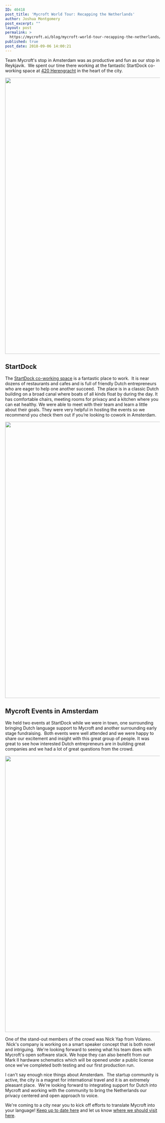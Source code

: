 ```yaml
---
ID: 40418
post_title: 'Mycroft World Tour: Recapping the Netherlands'
author: Joshua Montgomery
post_excerpt: ""
layout: post
permalink: >
  https://mycroft.ai/blog/mycroft-world-tour-recapping-the-netherlands/
published: true
post_date: 2018-09-06 14:00:21
---
```

<span style="font-weight: 400;">Team Mycroft's stop in Amsterdam was as productive and fun as our stop in Reykjavik.  We spent our time there working at the fantastic StartDock co-working space at </span><a href="https://maps.google.com/?q=420%C2%A0Herengracht&amp;entry=gmail&amp;source=g" target="_blank" rel="noopener"><span style="font-weight: 400;">420 Herengracht</span></a><span style="font-weight: 400;"> in the heart of the city.</span>

<span style="font-weight: 400;"><a href="https://mycroft.ai/wp-content/uploads/2018/09/startdock-cropped.png"><img class="alignnone wp-image-40425 size-full" src="https://mycroft.ai/wp-content/uploads/2018/09/startdock-cropped.png" alt="" width="1600" height="900" /></a></span>
<h2>StartDock</h2>
<span style="font-weight: 400;">The </span><a href="https://startdock.nl/en/" target="_blank" rel="noopener"><span style="font-weight: 400;">StartDock co-working space</span></a><span style="font-weight: 400;"> is a fantastic place to work.  It is near dozens of restaurants and cafes and is full of friendly Dutch entrepreneurs who are eager to help one another succeed.  The place is in a classic Dutch building on a broad canal where boats of all kinds float by during the day. It has comfortable chairs, meeting rooms for privacy and a kitchen where you can eat healthy. We were able to meet with their team and learn a little about their goals. They were very helpful in hosting the events so we recommend you check them out if you’re looking to cowork in Amsterdam.</span>

<span style="font-weight: 400;"><a href="https://mycroft.ai/wp-content/uploads/2018/09/Event-Crowd.png"><img class="alignnone wp-image-40426 size-full" src="https://mycroft.ai/wp-content/uploads/2018/09/Event-Crowd.png" alt="" width="1600" height="900" /></a></span>
<h2>Mycroft Events in Amsterdam</h2>
<span style="font-weight: 400;">We held two events at StartDock while we were in town, one surrounding bringing Dutch language support to Mycroft and another surrounding early stage fundraising.  Both events were well attended and we were happy to share our excitement and insight with this great group of people. It was great to see how interested Dutch entrepreneurs are in building great companies and we had a lot of great questions from the crowd.  </span>

<span style="font-weight: 400;"><a href="https://mycroft.ai/wp-content/uploads/2018/09/Volareo-Logo.png"><img class="alignnone wp-image-40428 size-full" src="https://mycroft.ai/wp-content/uploads/2018/09/Volareo-Logo.png" alt="" width="1600" height="900" /></a></span>

<span style="font-weight: 400;">One of the stand-out members of the crowd was Nick Yap from Volareo.  Nick's company is working on a smart speaker concept that is both novel and intriguing.  We're looking forward to seeing what his team does with Mycroft's open software stack. We hope they can also benefit from our Mark II hardware schematics which will be opened under a public license once we've completed both testing and our first production run.  </span>

<span style="font-weight: 400;">I can't say enough nice things about Amsterdam.  The startup community is active, the city is a magnet for international travel and it is an extremely pleasant place.  We're looking forward to integrating support for Dutch into Mycroft and working with the community to bring the Netherlands our privacy centered and open approach to voice.</span>

We're coming to a city near you to kick off efforts to translate Mycroft into your language! <a href="https://mycroft.ai/blog/mycrofts-world-tour/" target="_blank" rel="noopener">Keep up to date here</a> and let us know <a href="https://mycroft.ai/blog/mycrofts-world-tour/#help-mycroft-go-global" target="_blank" rel="noopener">where we should visit here</a>.